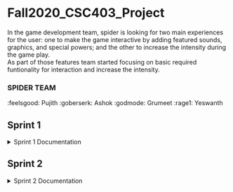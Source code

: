 # Fall2020_CSC403_Project</br>
In the game development team, spider is looking for two main experiences for the user: one to make the game interactive by adding featured sounds, graphics, and special powers; and the other to increase the intensity during the game play. </br>
As part of those features team started focusing on basic required funtionality for interaction and increase the intensity.

### SPIDER TEAM
:feelsgood: Pujith :goberserk: Ashok :godmode: Grumeet :rage1: Yeswanth


## Sprint 1
<details><summary>Sprint 1 Documentation</summary>
<p>


**Planned Events for implementation**</br>

- As a User, I can see the enemy's dead body gets disappeared after victory.</br>
- As a user, I want to see Cut scenes and Victory popup in the game.</br>
- Game Timer - As a player, the game ends when the timer is complete.</br>
- As a player , I should be able to Pause or  Restart the Game.</br>
- As a player,I can add Speed Boster to walk fast.</br>
- As a player, I can feel the whole Game different Background Music.</br>
- As a player, I can Regain health by using health pack.</br>
- As a player, I can use extra Power Boosters during battle.</br>

**Planned Events with detail tasks**

- As a User, I can see the enemy's dead body gets disappeared after victory.</br>
- As a user, I want to see Cut scenes and Victory popup in the game.</br>
- Game Timer - As a player, the game ends when the timer is complete.</br>
- As a player , I should be able to Pause or  Restart the Game.</br>

**Feature Backlogs**

- As a player,I can add Speed Boster to walk fast.</br>
- As a player, I can feel the whole Game different Background Music.</br>
- As a player, I can Regain health by using health pack.</br>
- As a player, I can use extra Power Boosters during battle.</br>

### Individual Assigned Features

:rage1: Yeswanth </br>

- As a User, I can see the enemy's dead body gets disappeared after victory. </br>
- As a player,I can add Speed Boster to walk fast. </br>

:godmode: Grumeet </br>

- As a user, I want to see Cut scenes and Victory popup in the game.</br>
- As a player, I can feel the whole Game different Background Music. </br>

:feelsgood: Pujit

- Game Timer - As a player, the game ends when the timer is complete</br>
- As a player, I can Regain health by using health pack.</br>

:goberserk: Ashok

- As a player , I should be able to Pause or  Restart the Game. </br>
- As a player, I can use extra Power Boosters during battle. </br>


<details><summary>Sprint1 Summary</summary>
<p>



### Class Status Summary:

|Modified Class| Added Class|
|---|---|
|FrmLevel.cs| EnemyFormPopup.cs|
|FrmLevel.Designer.cs| EnemyFormPopup.Designer.cs|

Methods Status Summary:

|Added Methods |Modified Methods|
|---|---|
|bossHealth| FrmLevel_Load|
|cheetoHealth| tmrPlayerMove_Tick|
|poisonHealth||
|enemyPanel||
|gamePanel||
|controlWindowStatus||
|playerDead||
|victory||
|restarrt_Click||
|playpause_Click||
|windowplaypause_Click||
|applicationRestart||
|applicationPlayPause||


 ## Individual Developed feature summary

<details><summary>As a player, I should be able to Pause or Restart the Game.</summary>
<p>


Name: Chintagunta Ashok Vardhan Reddy</br>
CWID: 10400791</br>
Email Id: avc007@latech.edu</br>


### Game Resources:</br>
* Added game pause icon.
* Added game play icon.
* Added game Restart icon.
* Added Pause Audio.</br>


### Method Functionality:</br>

|Functionality| Methods|
|---|---|
|Game Restart| applicationRestart|
||restarrt_Click|
|Game Play pause| applicationPlayPause|
 ||playpause_Click|
|Window Popup |windowplaypause_Click|
   || controlWindowStatus|
   
</p>
</details>

<details><summary>As a user, I want to see Cut scenes and Victory popup in the game.</summary>
<p>


Name: Gurmeet Sindhu</br>
CWID: 10399085</br>
Email Id: gsi008@email.latech.edu</br>


### Game Resources:</br>
* Added Image for Victory screen with sound.
* Added Image and sound when enemy dies.
* Added Image and sound for when player dies.</br>


### Method Functionality:</br>

|Functionality| Methods|
|---|---|
|Victory Screen| victory()|
|Pop when enemy dies| enemykill()|
 ||Enemyformpopup.cs|
|Popup when player dies |playerDead()|
   
</p>
</details>

<details><summary>As a player, I should be able to disappear the enemy after death.</summary>
<p>


Name: Yashvanth Aditya Krishna Vorsu </br>
CWID: 10398115</br>
Email Id: yav001@latech.edu</br>


### Game Resources:</br>
* Added sound trigger for enemy dead.
* Added disappeared functionality after death.
* Added sound audio.</br>


### Method Functionality:</br>

|Functionality| Methods|
|---|---|
|Enemy Disable| Enemydisable()|
|Sound Trigger| Souundeffect()|
   
</p>
</details>

<details><summary>As a player, the game ends when the timer is complete</summary>
<p>


Name: Pujit Naga Sai Pavan Kumar Etha</br>
CWID: 10397658</br>
Email Id: pne005@latech.edu</br>

### Game Resources:</br>
* Added image for timeup 
* Added Timeup audio</br>


### Method Functionality:</br>

|Functionality| Methods|
|---|---|
|timer| tmrUpdateInGameTime_Tick|
||timeup()|

   
</p>
</details>

</p>
</details>
</p>
</details>




## Sprint 2
<details><summary>Sprint 2 Documentation </summary>
<p>


**Planned Events for implementation**</br>

- As a player, I should have access to different weapons.</br>
- As a User, I should  experience Game sounds and animated characters.</br>
- As a player, Health stats should always be visible to me.</br>
- As a player, I'll need to play the game in the same window with good fight animations.</br>

### Individual Assigned Features

:rage1: Yeswanth </br>

- As a player, I should have access to different weapons.</br>

:godmode: Grumeet </br>

- As a User, I should  experience Game sounds and animated characters.</br>

:feelsgood: Pujit

- As a player, Health stats should always be visible to me.</br>

:goberserk: Ashok

- As a player, I'll need to play the game in the same window with good fight animations.</br>


</p>
</details>












